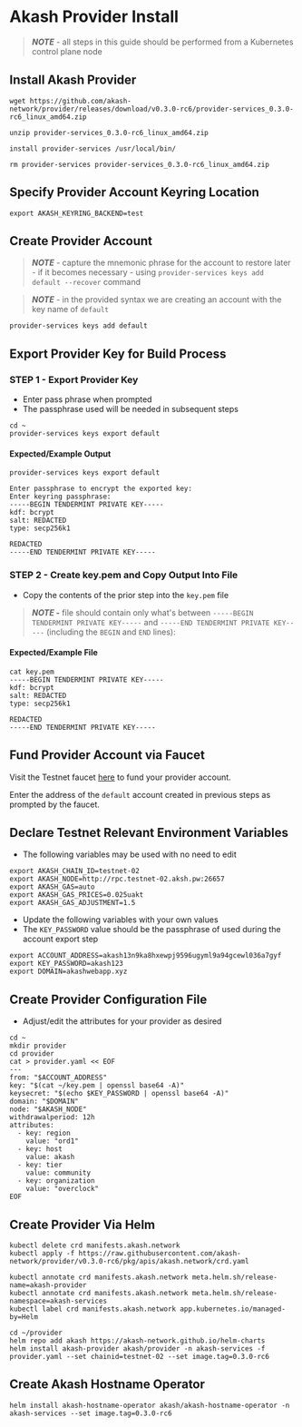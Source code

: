 # Akash Provider Install

> _**NOTE**_ - all steps in this guide should be performed from a Kubernetes control plane node

## Install Akash Provider

```
wget https://github.com/akash-network/provider/releases/download/v0.3.0-rc6/provider-services_0.3.0-rc6_linux_amd64.zip

unzip provider-services_0.3.0-rc6_linux_amd64.zip 

install provider-services /usr/local/bin/

rm provider-services provider-services_0.3.0-rc6_linux_amd64.zip 
```

## Specify Provider Account Keyring Location

```
export AKASH_KEYRING_BACKEND=test
```

## Create Provider Account

> _**NOTE**_ -  capture the mnemonic phrase for the account to restore later - if it becomes necessary - using `provider-services keys add default --recover` command

> _**NOTE**_ - in the provided syntax we are creating an account with the key name of `default`

```
provider-services keys add default
```

## Export Provider Key for Build Process

### STEP 1 - Export Provider Key

* Enter pass phrase when prompted
* The passphrase used will be needed in subsequent steps

```
cd ~
provider-services keys export default
```

#### Expected/Example Output

```
provider-services keys export default

Enter passphrase to encrypt the exported key:                          
Enter keyring passphrase:                                              
-----BEGIN TENDERMINT PRIVATE KEY-----
kdf: bcrypt
salt: REDACTED
type: secp256k1

REDACTED
-----END TENDERMINT PRIVATE KEY-----
```

### STEP 2 - Create key.pem and Copy Output Into File

* Copy the contents of the prior step into the `key.pem` file

> _**NOTE -**_ file should contain only what's between `-----BEGIN TENDERMINT PRIVATE KEY-----` and  `-----END TENDERMINT PRIVATE KEY-----` (including the `BEGIN` and `END` lines):

#### Expected/Example File

```
cat key.pem
-----BEGIN TENDERMINT PRIVATE KEY-----
kdf: bcrypt
salt: REDACTED
type: secp256k1

REDACTED
-----END TENDERMINT PRIVATE KEY-----
```

## Fund Provider Account via Faucet

Visit the Testnet faucet [here](http://faucet.testnet-02.aksh.pw/) to fund your provider account. &#x20;

Enter the address of the `default` account created in previous steps as prompted by the faucet.

## Declare Testnet Relevant Environment Variables

* The following variables may be used with no need to edit

```
export AKASH_CHAIN_ID=testnet-02
export AKASH_NODE=http://rpc.testnet-02.aksh.pw:26657
export AKASH_GAS=auto
export AKASH_GAS_PRICES=0.025uakt
export AKASH_GAS_ADJUSTMENT=1.5
```

* Update the following variables with your own values
* The `KEY_PASSWORD` value should be the passphrase of used during the account export step

```
export ACCOUNT_ADDRESS=akash13n9ka8hxewpj9596ugyml9a94gcewl036a7gyf
export KEY_PASSWORD=akash123
export DOMAIN=akashwebapp.xyz
```

## Create Provider Configuration File

* Adjust/edit the attributes for your provider as desired

```
cd ~
mkdir provider
cd provider
cat > provider.yaml << EOF
---
from: "$ACCOUNT_ADDRESS"
key: "$(cat ~/key.pem | openssl base64 -A)"
keysecret: "$(echo $KEY_PASSWORD | openssl base64 -A)"
domain: "$DOMAIN"
node: "$AKASH_NODE"
withdrawalperiod: 12h
attributes:
  - key: region
    value: "ord1"
  - key: host
    value: akash
  - key: tier
    value: community
  - key: organization
    value: "overclock"
EOF
```

## Create Provider Via Helm

```
kubectl delete crd manifests.akash.network
kubectl apply -f https://raw.githubusercontent.com/akash-network/provider/v0.3.0-rc6/pkg/apis/akash.network/crd.yaml

kubectl annotate crd manifests.akash.network meta.helm.sh/release-name=akash-provider
kubectl annotate crd manifests.akash.network meta.helm.sh/release-namespace=akash-services
kubectl label crd manifests.akash.network app.kubernetes.io/managed-by=Helm

cd ~/provider
helm repo add akash https://akash-network.github.io/helm-charts
helm install akash-provider akash/provider -n akash-services -f provider.yaml --set chainid=testnet-02 --set image.tag=0.3.0-rc6
```

## Create Akash Hostname Operator

```
helm install akash-hostname-operator akash/akash-hostname-operator -n akash-services --set image.tag=0.3.0-rc6
```
